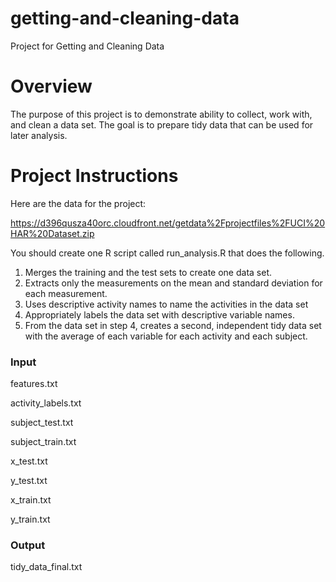 # getting-and-cleaning-data
Project for Getting and Cleaning Data

# Overview
The purpose of this project is to demonstrate ability to collect, work with, and clean a data set. The goal is to prepare tidy data that can be used for later analysis. 

# Project Instructions
Here are the data for the project:

https://d396qusza40orc.cloudfront.net/getdata%2Fprojectfiles%2FUCI%20HAR%20Dataset.zip

You should create one R script called run_analysis.R that does the following. 

1.  Merges the training and the test sets to create one data set.
2.  Extracts only the measurements on the mean and standard deviation for each measurement. 
3.  Uses descriptive activity names to name the activities in the data set
4.  Appropriately labels the data set with descriptive variable names.
5.  From the data set in step 4, creates a second, independent tidy data set with the average of each variable for each activity and         each subject.

### Input 
features.txt

activity_labels.txt

subject_test.txt

subject_train.txt

x_test.txt

y_test.txt

x_train.txt

y_train.txt


### Output
tidy_data_final.txt
